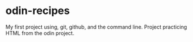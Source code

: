 # odin-recipes
My first project using, git, github, and the command line. Project practicing HTML from the odin project.
